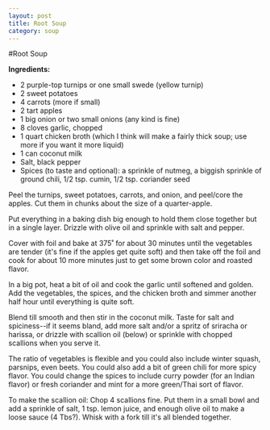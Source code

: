 ```yaml
---
layout: post
title: Root Soup
category: soup
---
```


#Root Soup

**Ingredients:**
- 2 purple-top turnips or one small swede (yellow turnip)
- 2 sweet potatoes
- 4 carrots (more if small)
- 2 tart apples
- 1 big onion or two small onions (any kind is fine)
- 8 cloves garlic, chopped
- 1 quart chicken broth (which I think will make a fairly thick soup; use more if you want it more liquid)
- 1 can coconut milk
- Salt, black pepper
- Spices (to taste and optional): a sprinkle of nutmeg, a biggish sprinkle of ground chili, 1/2 tsp. cumin, 1/2 tsp. coriander seed

Peel the turnips, sweet potatoes, carrots, and onion, and peel/core the apples. Cut them in chunks about the size of a quarter-apple.

Put everything in a baking dish big enough to hold them close together but in a single layer. Drizzle with olive oil and sprinkle with salt and pepper. 

Cover with foil and bake at 375˚ for about 30 minutes until the vegetables are tender (it's fine if the apples get quite soft) and then take off the foil and cook for about 10 more minutes just to get some brown color and roasted flavor.

In a big pot, heat a bit of oil and cook the garlic until softened and golden. Add the vegetables, the spices, and the chicken broth and simmer another half hour until everything is quite soft.

Blend till smooth and then stir in the coconut milk. Taste for salt and spiciness--if it seems bland, add more salt and/or a spritz of sriracha or harissa, or drizzle with scallion oil (below) or sprinkle with chopped scallions when you serve it.

The ratio of vegetables is flexible and you could also include winter squash, parsnips, even beets. You could also add a bit of green chili for more spicy flavor. You could change the spices to include curry powder (for an Indian flavor) or fresh coriander and mint for a more green/Thai sort of flavor.

To make the scallion oil:
Chop 4 scallions fine. Put them in a small bowl and add a sprinkle of salt, 1 tsp. lemon juice, and enough olive oil to make a loose sauce (4 Tbs?). Whisk with a fork till it's all blended together.

